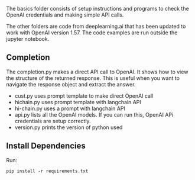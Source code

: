 The basics folder consists of setup instructions and programs to check the OpenAI credentials and making simple API calls.

The other folders are code from deeplearning.ai that has been updated to work with OpenAI version 1.57. The code examples are run outside the jupyter notebook.

## Completion

The completion.py makes a direct API call to OpenAI. It shows how to view the structure of the returned response. This is useful when you want to navigate the response object and extract the answer.

- cust.py uses prompt template to make direct OpenAI call
- hichain.py uses prompt template with langchain API
- hi-chain.py uses a prompt with langchain API
- api.py lists all the OpenAI models. If you can run this, OpenAI APi credentials are setup correctly.
- version.py prints the version of python used

## Install Dependencies

Run:

```
pip install -r requirements.txt
```
